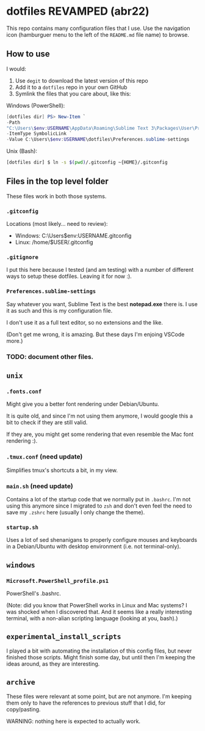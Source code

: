 # dotfiles REVAMPED (abr22)

This repo contains many configuration files that I use. Use the navigation icon
(hamburguer menu to the left of the `README.md` file name) to browse.

## How to use

I would:

1.  Use `degit` to download the latest version of this repo
1.  Add it to a `dotfiles` repo in your own GitHub
1.  Symlink the files that you care about, like this:

Windows (PowerShell):

```powershell
[dotfiles dir] PS> New-Item `
-Path
"C:\Users\$env:USERNAME\AppData\Roaming\Sublime Text 3\Packages\User\Preferences.sublime-settings" `
-ItemType SymbolicLink `
-Value C:\Users\$env:USERNAME\dotfiles\Preferences.sublime-settings
```

Unix (Bash):

```bash
[dotfiles dir] $ ln -s $(pwd)/.gitconfig ~{HOME}/.gitconfig
```

## Files in the top level folder

These files work in both those systems.

### `.gitconfig`

Locations (most likely... need to review):

- Windows: C:\Users\$env:USERNAME\.gitconfig
- Linux: /home/$USER/.gitconfig

### `.gitignore`

I put this here because I tested (and am testing) with a number of different
ways to setup these dotfiles. Leaving it for now :).

### `Preferences.sublime-settings`

Say whatever you want, Sublime Text is the best **notepad.exe** there is. I use
it as such and this is my configuration file.

I don't use it as a full text editor, so no extensions and the like.

(Don't get me wrong, it is amazing. But these days I'm enjoing VSCode more.)

### TODO: document other files.

## `unix`

### `.fonts.conf`

Might give you a better font rendering under Debian/Ubuntu.

It is quite old, and since I'm not using them anymore, I would google this a bit
to check if they are still valid.

If they are, you might get some rendering that even resemble the Mac font
rendering :).

### `.tmux.conf` (need update)

Simplifies tmux's shortcuts a bit, in my view.

### `main.sh` (need update)

Contains a lot of the startup code that we normally put in `.bashrc`. I'm not
using this anymore since I migrated to `zsh` and don't even feel the need to
save my `.zshrc` here (usually I only change the theme).

### `startup.sh`

Uses a lot of sed shenanigans to properly configure mouses and keyboards in a
Debian/Ubuntu with desktop environment (i.e. not terminal-only).

## `windows`

### `Microsoft.PowerShell_profile.ps1`

PowerShell's .bashrc.

(Note: did you know that PowerShell works in Linux and Mac systems? I was
shocked when I discovered that. And it seems like a really interesting terminal,
with a non-alian scripting language (looking at you, bash).)

## `experimental_install_scripts`

I played a bit with automating the installation of this config files, but never
finished those scripts. Might finish some day, but until then I'm keeping the
ideas around, as they are interesting.

## `archive`

These files were relevant at some point, but are not anymore. I'm keeping them
only to have the references to previous stuff that I did, for copy/pasting.

WARNING: nothing here is expected to actually work.
